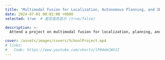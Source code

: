 ```yaml
---
title: "Multimodal Fusion for Localization, Autonomous Planning, and 3D Point Cloud Recognition on Unmanned Platforms"
date: 2024-07-01 00:01:00 +0800
selected: true  # 是否高亮显示 (true/false)

description: >-
  Attend a project on multimodal fusion for localization, planning, and 3D point cloud recognition in unmanned systems. Designed deep learning models to classify and segment 3D point clouds captured by depth cameras, focusing on distinguishing grass from obstacles. Proposed a universal topological layer (TopoLayer) based on persistent homology, and integrated it into mainstream architectures like PointMLP and PointNet++ to enhance recognition accuracy.

cover: /assets/images/covers/SchoolProject.mp4
# links:
#   Code: https://www.youtube.com/shorts/lP04mkCWV1I
---
```



